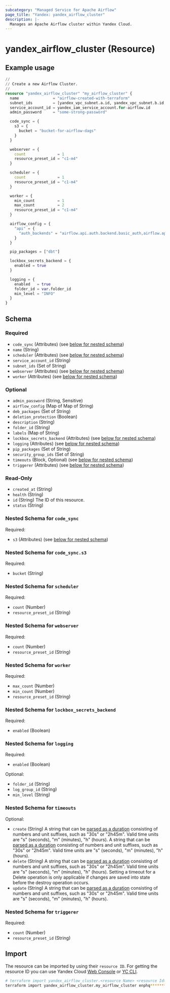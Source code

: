 ```yaml
---
subcategory: "Managed Service for Apache Airflow"
page_title: "Yandex: yandex_airflow_cluster"
description: |-
  Manages an Apache Airflow cluster within Yandex Cloud.
---
```


# yandex_airflow_cluster (Resource)



## Example usage

```terraform
//
// Create a new Airflow Cluster.
//
resource "yandex_airflow_cluster" "my_airflow_cluster" {
  name               = "airflow-created-with-terraform"
  subnet_ids         = [yandex_vpc_subnet.a.id, yandex_vpc_subnet.b.id, yandex_vpc_subnet.d.id]
  service_account_id = yandex_iam_service_account.for-airflow.id
  admin_password     = "some-strong-password"

  code_sync = {
    s3 = {
      bucket = "bucket-for-airflow-dags"
    }
  }

  webserver = {
    count              = 1
    resource_preset_id = "c1-m4"
  }

  scheduler = {
    count              = 1
    resource_preset_id = "c1-m4"
  }

  worker = {
    min_count          = 1
    max_count          = 2
    resource_preset_id = "c1-m4"
  }

  airflow_config = {
    "api" = {
      "auth_backends" = "airflow.api.auth.backend.basic_auth,airflow.api.auth.backend.session"
    }
  }

  pip_packages = ["dbt"]

  lockbox_secrets_backend = {
    enabled = true
  }

  logging = {
    enabled   = true
    folder_id = var.folder_id
    min_level = "INFO"
  }
}
```

<!-- schema generated by tfplugindocs -->
## Schema

### Required

- `code_sync` (Attributes) (see [below for nested schema](#nestedatt--code_sync))
- `name` (String)
- `scheduler` (Attributes) (see [below for nested schema](#nestedatt--scheduler))
- `service_account_id` (String)
- `subnet_ids` (Set of String)
- `webserver` (Attributes) (see [below for nested schema](#nestedatt--webserver))
- `worker` (Attributes) (see [below for nested schema](#nestedatt--worker))

### Optional

- `admin_password` (String, Sensitive)
- `airflow_config` (Map of Map of String)
- `deb_packages` (Set of String)
- `deletion_protection` (Boolean)
- `description` (String)
- `folder_id` (String)
- `labels` (Map of String)
- `lockbox_secrets_backend` (Attributes) (see [below for nested schema](#nestedatt--lockbox_secrets_backend))
- `logging` (Attributes) (see [below for nested schema](#nestedatt--logging))
- `pip_packages` (Set of String)
- `security_group_ids` (Set of String)
- `timeouts` (Block, Optional) (see [below for nested schema](#nestedblock--timeouts))
- `triggerer` (Attributes) (see [below for nested schema](#nestedatt--triggerer))

### Read-Only

- `created_at` (String)
- `health` (String)
- `id` (String) The ID of this resource.
- `status` (String)

<a id="nestedatt--code_sync"></a>
### Nested Schema for `code_sync`

Required:

- `s3` (Attributes) (see [below for nested schema](#nestedatt--code_sync--s3))

<a id="nestedatt--code_sync--s3"></a>
### Nested Schema for `code_sync.s3`

Required:

- `bucket` (String)



<a id="nestedatt--scheduler"></a>
### Nested Schema for `scheduler`

Required:

- `count` (Number)
- `resource_preset_id` (String)


<a id="nestedatt--webserver"></a>
### Nested Schema for `webserver`

Required:

- `count` (Number)
- `resource_preset_id` (String)


<a id="nestedatt--worker"></a>
### Nested Schema for `worker`

Required:

- `max_count` (Number)
- `min_count` (Number)
- `resource_preset_id` (String)


<a id="nestedatt--lockbox_secrets_backend"></a>
### Nested Schema for `lockbox_secrets_backend`

Required:

- `enabled` (Boolean)


<a id="nestedatt--logging"></a>
### Nested Schema for `logging`

Required:

- `enabled` (Boolean)

Optional:

- `folder_id` (String)
- `log_group_id` (String)
- `min_level` (String)


<a id="nestedblock--timeouts"></a>
### Nested Schema for `timeouts`

Optional:

- `create` (String) A string that can be [parsed as a duration](https://pkg.go.dev/time#ParseDuration) consisting of numbers and unit suffixes, such as "30s" or "2h45m". Valid time units are "s" (seconds), "m" (minutes), "h" (hours). A string that can be [parsed as a duration](https://pkg.go.dev/time#ParseDuration) consisting of numbers and unit suffixes, such as "30s" or "2h45m". Valid time units are "s" (seconds), "m" (minutes), "h" (hours).
- `delete` (String) A string that can be [parsed as a duration](https://pkg.go.dev/time#ParseDuration) consisting of numbers and unit suffixes, such as "30s" or "2h45m". Valid time units are "s" (seconds), "m" (minutes), "h" (hours). Setting a timeout for a Delete operation is only applicable if changes are saved into state before the destroy operation occurs.
- `update` (String) A string that can be [parsed as a duration](https://pkg.go.dev/time#ParseDuration) consisting of numbers and unit suffixes, such as "30s" or "2h45m". Valid time units are "s" (seconds), "m" (minutes), "h" (hours).


<a id="nestedatt--triggerer"></a>
### Nested Schema for `triggerer`

Required:

- `count` (Number)
- `resource_preset_id` (String)

## Import

The resource can be imported by using their `resource ID`. For getting the resource ID you can use Yandex Cloud [Web Console](https://console.yandex.cloud) or [YC CLI](https://yandex.cloud/docs/cli/quickstart).

```bash
# terraform import yandex_airflow_cluster.<resource Name> <resource Id>
terraform import yandex_airflow_cluster.my_airflow_cluster enphq**********cjsw4
```
